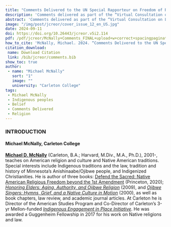 ```yaml
---
title: "Comments Delivered to the UN Special Rapporteur on Freedom of Religion or Belief"
description: 'Comments delivered as part of the “Virtual Consultation on Legal Framework: Indigenous Peoples and the Right to Freedom of Religion or Belief,” held June 22, 2022'
abstract: 'Comments delivered as part of the “Virtual Consultation on Legal Framework: Indigenous Peoples and the Right to Freedom of Religion or Belief,” held June 22, 2022. For details on the Special Rapporteur’s report, see Ahmed Shaheed, “Interim Report of the Special Rapporteur on Freedom of Religion or Belief. Indigenous Peoples and the Right to Freedom of Religion or Belief” (New York: United Nations, October 10, 2022), https://www.ohchr.org/en/ documents/thematic-reports/a77514-interim-report-special-rapporteur-freedom-religion-or-belief.'
image: "/img/post/jcreor/cover_issue_12_en_US.jpg"
date: 2024-09-11
doi: https://doi.org/10.26443/jcreor.v5i2.114
pdf: /pdf/jcreor/McNally+Comments_FINAL+upload+w+correct+spacingpagination_Dec+13th.pdf
how_to_cite: 'McNally, Michael. 2024. “Comments Delivered to the UN Special Rapporteur on Freedom of Religion or Belief”. Journal of the Council for Research on Religion 5 (2). Montreal, QC, Canada:46-53.'
citation_download: 
 name: Download Citation
 link: /bib/jcreor/comments.bib
show_toc: true
author: 
 - name: "Michael McNally"
   sort: "1"
   image: ""
   university: "Carleton College"
tags: 
 - Michael McNally
 - Indigenous peoples
 - Belief
 - Comments Delivered
 - Religion
---
```

### INTRODUCTION

#### Michael McNally, Carleton College

[**Michael D. McNally**](https://www.carleton.edu/directory/mmcnally/) (Carleton, B.A.; Harvard, M.Div., M.A., Ph.D.), 2001-, teaches on American religion and culture and Native American traditions. Special interests include Indigenous traditions and the law, tradition and history of Minnesota’s Anishinaabe/Ojibwe people, and Indigenized Christianities. He is author of three books: [Defend the Sacred: Native American Religious Freedom beyond the 1st Amendment](https://press.princeton.edu/books/paperback/9780691190907/defend-the-sacred) (Princeton, 2020); [_Honoring Elders: Aging, Authority, and Ojibwe Religion_](http://cup.columbia.edu/search-results?keyword=michael+d.+mcnally&bisac_heading=combined&order=super_relevance&from=advanced) (2009), and _[Ojibwe Singers: Hymns, Grief, and a Native Culture in Motion](http://shop.mnhs.org/products/ojibwe-singers)_ (2000), as well as book chapters, law review, and academic journal articles. At Carleton he is Director of the American Studies Program and Co-Director of Carleton’s 3-yr Mellon-funded [_Indigenous Engagement in Place Initiative_](https://www.carleton.edu/indigenous-engagement/). He was awarded a Guggenheim Fellowship in 2017 for his work on Native religions and law.

